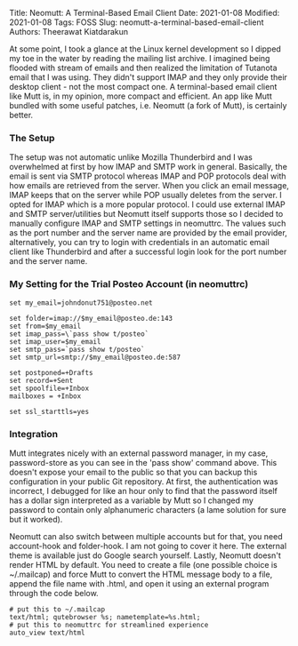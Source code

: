 Title: Neomutt: A Terminal-Based Email Client
Date: 2021-01-08
Modified: 2021-01-08
Tags: FOSS
Slug: neomutt-a-terminal-based-email-client
Authors: Theerawat Kiatdarakun

At some point, I took a glance at the Linux kernel development so I dipped my toe in the water by reading the mailing list archive. I imagined being flooded with stream of emails and then realized the limitation of Tutanota email that I was using. They didn't support IMAP and they only provide their desktop client - not the most compact one. A terminal-based email client like Mutt is, in my opinion, more compact and efficient. An app like Mutt bundled with some useful patches, i.e. Neomutt (a fork of Mutt), is certainly better.

### The Setup

The setup was not automatic unlike Mozilla Thunderbird and I was overwhelmed at first by how IMAP and SMTP work in general. Basically, the email is sent via SMTP protocol whereas IMAP and POP protocols deal with how emails are retrieved from the server. When you click an email message, IMAP keeps that on the server while POP usually deletes from the server. I opted for IMAP which is a more popular protocol. I could use external IMAP and SMTP server/utilities but Neomutt itself supports those so I decided to manually configure IMAP and SMTP settings in neomuttrc. The values such as the port number and the server name are provided by the email provider, alternatively, you can try to login with credentials in an automatic email client like Thunderbird and after a successful login look for the port number and the server name.

### My Setting for the Trial Posteo Account (in neomuttrc)

```text
set my_email=johndonut751@posteo.net

set folder=imap://$my_email@posteo.de:143
set from=$my_email
set imap_pass=\`pass show t/posteo`
set imap_user=$my_email
set smtp_pass=`pass show t/posteo`
set smtp_url=smtp://$my_email@posteo.de:587

set postponed=+Drafts
set record=+Sent
set spoolfile=+Inbox
mailboxes = +Inbox

set ssl_starttls=yes
```

### Integration
Mutt integrates nicely with an external password manager, in my case, password-store as you can see in the 'pass show' command above. This doesn't expose your email to the public so that you can backup this configuration in your public Git repository. At first, the authentication was incorrect, I debugged for like an hour only to find that the password itself has a dollar sign interpreted as a variable by Mutt so I changed my password to contain only alphanumeric characters (a lame solution for sure but it worked).

Neomutt can also switch between multiple accounts but for that, you need account-hook and folder-hook. I am not going to cover it here. The external theme is available just do Google search yourself. Lastly, Neomutt doesn't render HTML by default. You need to create a file (one possible choice is ~/.mailcap) and force Mutt to convert the HTML message body to a file, append the file name with .html, and open it using an external program through the code below.

```text
# put this to ~/.mailcap
text/html; qutebrowser %s; nametemplate=%s.html;
# put this to neomuttrc for streamlined experience
auto_view text/html
```
